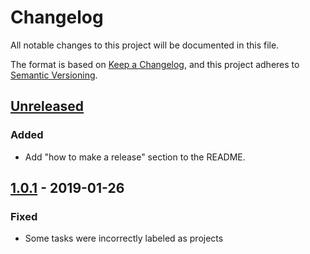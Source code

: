 # Changelog

All notable changes to this project will be documented in this file.

The format is based on [Keep a Changelog](https://keepachangelog.com/en/1.0.0/),
and this project adheres to [Semantic Versioning](https://semver.org/spec/v2.0.0.html).

## [Unreleased]
### Added

- Add "how to make a release" section to the README.

## [1.0.1] - 2019-01-26
### Fixed
- Some tasks were incorrectly labeled as projects


[Unreleased]: https://github.com/achabotl/popthings//compare/v1.0.1...HEAD
[1.0.1]: https://github.com/achabotl/popthings//compare/v1.0.0...v1.0.1